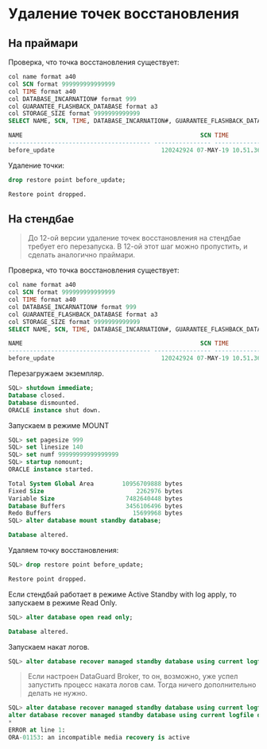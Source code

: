 # Удаление точек восстановления

## На праймари

Проверка, что точка восстановления существует:

```sql
col name format a40
col SCN format 999999999999999
col TIME format a40
col DATABASE_INCARNATION# format 999
col GUARANTEE_FLASHBACK_DATABASE format a3
col STORAGE_SIZE format 9999999999999
SELECT NAME, SCN, TIME, DATABASE_INCARNATION#, GUARANTEE_FLASHBACK_DATABASE, STORAGE_SIZE FROM V$RESTORE_POINT WHERE GUARANTEE_FLASHBACK_DATABASE='YES';

NAME                                                  SCN TIME                                     DATABASE_INCARNATION# GUA   STORAGE_SIZE
---------------------------------------- ---------------- ---------------------------------------- --------------------- --- --------------
before_update                              120242924 07-MAY-19 10.51.36.000000000 AM                              2 YES      209715200
```

Удаление точки:

```sql
drop restore point before_update;

Restore point dropped.
```

## На стендбае

> До 12-ой версии удаление точек восстановления на стендбае требует его перезапуска. В 12-ой этот шаг можно пропустить, и сделать аналогично праймари.

Проверка, что точка восстановления существует:

```sql
col name format a40
col SCN format 999999999999999
col TIME format a40
col DATABASE_INCARNATION# format 999
col GUARANTEE_FLASHBACK_DATABASE format a3
col STORAGE_SIZE format 9999999999999
SELECT NAME, SCN, TIME, DATABASE_INCARNATION#, GUARANTEE_FLASHBACK_DATABASE, STORAGE_SIZE FROM V$RESTORE_POINT WHERE GUARANTEE_FLASHBACK_DATABASE='YES';

NAME                                                  SCN TIME                                     DATABASE_INCARNATION# GUA   STORAGE_SIZE
---------------------------------------- ---------------- ---------------------------------------- --------------------- --- --------------
before_update                              120242924 07-MAY-19 10.51.36.000000000 AM                              2 YES      209715200
```

Перезагружаем экземпляр.

```sql
SQL> shutdown immediate;
Database closed.
Database dismounted.
ORACLE instance shut down.
```

Запускаем в режиме MOUNT

```sql
SQL> set pagesize 999
SQL> set linesize 140
SQL> set numf 99999999999999999
SQL> startup nomount;
ORACLE instance started.

Total System Global Area        10956709888 bytes
Fixed Size                          2262976 bytes
Variable Size                    7482640448 bytes
Database Buffers                 3456106496 bytes
Redo Buffers                       15699968 bytes
SQL> alter database mount standby database;

Database altered.
```

Удаляем точку восстановления:

```sql
SQL> drop restore point before_update;

Restore point dropped.
```

Если стендбай работает в режиме Active Standby with log apply, то запускаем в режиме Read Only.

```sql
SQL> alter database open read only;

Database altered.
```

Запускаем накат логов.

```sql
SQL> alter database recover managed standby database using current logfile disconnect from session;
```

> Если настроен DataGuard Broker, то он, возможно, уже успел запустить процесс наката логов сам. Тогда ничего дополнительно делать не нужно.

```sql
SQL> alter database recover managed standby database using current logfile disconnect from session;
alter database recover managed standby database using current logfile disconnect from session
*
ERROR at line 1:
ORA-01153: an incompatible media recovery is active
```